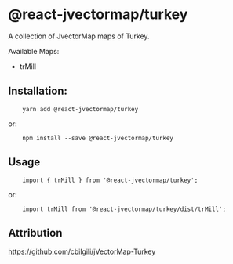 # @react-jvectormap/turkey

A collection of JvectorMap maps of Turkey.

Available Maps:

- trMill

## Installation:

```
    yarn add @react-jvectormap/turkey
```

or:

```
    npm install --save @react-jvectormap/turkey
```

## Usage

```
    import { trMill } from '@react-jvectormap/turkey';
```

or:

```
    import trMill from '@react-jvectormap/turkey/dist/trMill';
```

## Attribution

https://github.com/cbilgili/jVectorMap-Turkey
